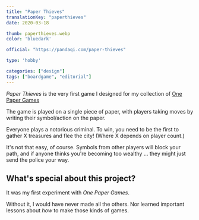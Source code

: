 ```yaml
---
title: "Paper Thieves"
translationKey: "paperthieves"
date: 2020-03-18

thumb: paperthieves.webp
color: 'bluedark'

official: "https://pandaqi.com/paper-thieves"

type: 'hobby'

categories: ["design"]
tags: ["boardgame", "editorial"]
---
```


_Paper Thieves_ is the very first game I designed for my collection of [One Paper Games](/en/design/one-paper-games)

The game is played on a single piece of paper, with players taking moves by writing their symbol/action on the paper.

Everyone plays a notorious criminal. To win, you need to be the first to gather X treasures and flee the city! (Where X depends on player count.)

It's not that easy, of course. Symbols from other players will block your path, and if anyone thinks you're becoming too wealthy ... they might just send the police your way.

## What's special about this project?
It was my first experiment with _One Paper Games_. 

Without it, I would have never made all the others. Nor learned important lessons about _how_ to make those kinds of games.